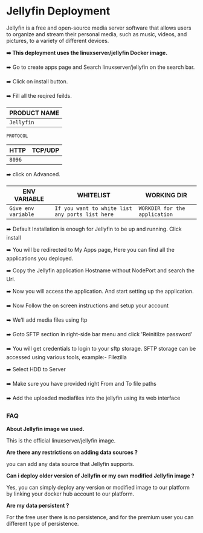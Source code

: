 # Jellyfin Deployment

Jellyfin is a free and open-source media server software that allows users to organize and stream their personal media, such as music, videos, and pictures, to a variety of different devices.

**➡️ This deployment uses the linuxserver/jellyfin Docker image.**

➡️ Go to create apps page and Search linuxserver/jellyfin on the search bar.

➡️ Click on install button.

➡️ Fill all the reqired feilds.

| PRODUCT NAME |
| ------------ |
| `Jellyfin`   |

`PROTOCOL`

| HTTP   | TCP/UDP |
| ------ | ------- |
| `8096` |         |

➡️ click on Advanced.

| ENV VARIABLE        | WHITELIST                                       | WORKING DIR                   |
| ------------------- | ----------------------------------------------- | ----------------------------- |
| `Give env variable` | `If you want to white list any ports list here` | `WORKDIR for the application` |

➡️ Default Installation is enough for Jellyfin to be up and running. Click install

➡️ You will be redirected to My Apps page, Here you can find all the applications you deployed.

➡️ Copy the Jellyfin application Hostname without NodePort and search the Url.

➡️ Now you will access the application. And start setting up the application.

➡️ Now Follow the on screen instructions and setup your account

➡️ We’ll add media files using ftp

➡️ Goto SFTP section in right-side bar menu and click 'Reinitilze password'

➡️ You will get credentials to login to your sftp storage. SFTP storage can be accessed using various tools, example:- Filezilla

➡️ Select HDD to Server

➡️ Make sure you have provided right From and To file paths

➡️ Add the uploaded mediafiles into the jellyfin using its web interface

### FAQ

**About Jellyfin image we used.**

This is the official linuxserver/jellyfin image.

**Are there any restrictions on adding data sources ?**

you can add any data source that Jellyfin supports.

**Can i deploy older version of Jellyfin or my own modified Jellyfin image ?**

Yes, you can simply deploy any version or modified image to our platform by linking your docker hub account to our platform.

**Are my data persistent ?**

For the free user there is no persistence, and for the premium user you can different type of persistence.
